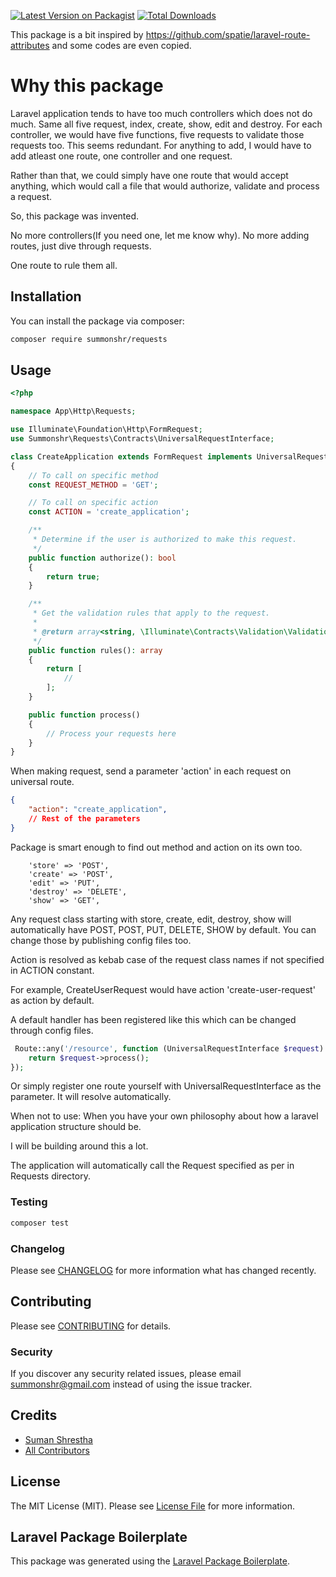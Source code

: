 [![Latest Version on Packagist](https://img.shields.io/packagist/v/summonshr/requests.svg?style=flat-square)](https://packagist.org/packages/summonshr/requests)
[![Total Downloads](https://img.shields.io/packagist/dt/summonshr/requests.svg?style=flat-square)](https://packagist.org/packages/summonshr/requests)

This package is a bit inspired by https://github.com/spatie/laravel-route-attributes and some codes are even copied.

# Why this package

Laravel application tends to have too much controllers which does not do much. Same all five request, index, create, show, edit and destroy. For each controller, we would have five functions, five requests to validate those requests too. This seems redundant. For anything to add, I would have to add atleast one route, one controller and one request.

Rather than that, we could simply have one route that would accept anything, which would call a file that would authorize, validate and process a request. 

So, this package was invented.

No more controllers(If you need one, let me know why). No more adding routes, just dive through requests.

One route to rule them all.

## Installation

You can install the package via composer:

```bash
composer require summonshr/requests
```

## Usage

```php
<?php

namespace App\Http\Requests;

use Illuminate\Foundation\Http\FormRequest;
use Summonshr\Requests\Contracts\UniversalRequestInterface;

class CreateApplication extends FormRequest implements UniversalRequestInterface
{
    // To call on specific method
    const REQUEST_METHOD = 'GET';

    // To call on specific action
    const ACTION = 'create_application';

    /**
     * Determine if the user is authorized to make this request.
     */
    public function authorize(): bool
    {
        return true;
    }

    /**
     * Get the validation rules that apply to the request.
     *
     * @return array<string, \Illuminate\Contracts\Validation\ValidationRule|array|string>
     */
    public function rules(): array
    {
        return [
            //
        ];
    }

    public function process()
    {
        // Process your requests here
    }
}
```

When making request, send a parameter 'action' in each request on universal route.

```json
{
    "action": "create_application",
    // Rest of the parameters
}
```

Package is smart enough to find out method and action on its own too.

```
    'store' => 'POST',
    'create' => 'POST',
    'edit' => 'PUT',
    'destroy' => 'DELETE',
    'show' => 'GET',
```

Any request class starting with store, create, edit, destroy, show will automatically have POST, POST, PUT, DELETE, SHOW  by default. You can change those by publishing config files too.

Action is resolved as kebab case of the request class names if not specified in ACTION constant.

For example, CreateUserRequest would have action 'create-user-request' as action by default.

A default handler has been registered like  this which can be changed through config files.
```php
 Route::any('/resource', function (UniversalRequestInterface $request) {
    return $request->process();
});
 ```

Or simply register one route yourself with UniversalRequestInterface as the parameter. It will resolve automatically.

When not to use:
When you have your own philosophy about how a laravel application structure should be.


I will be building around this a lot.

The application will automatically call the Request specified as per in Requests directory.
### Testing

```bash
composer test
```

### Changelog

Please see [CHANGELOG](CHANGELOG.md) for more information what has changed recently.

## Contributing

Please see [CONTRIBUTING](CONTRIBUTING.md) for details.

### Security

If you discover any security related issues, please email summonshr@gmail.com instead of using the issue tracker.

## Credits

-   [Suman Shrestha](https://github.com/summonshr)
-   [All Contributors](../../contributors)

## License

The MIT License (MIT). Please see [License File](LICENSE.md) for more information.

## Laravel Package Boilerplate

This package was generated using the [Laravel Package Boilerplate](https://laravelpackageboilerplate.com).
